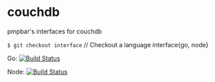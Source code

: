 # couchdb
pmpbar's interfaces for couchdb

`$ git checkout interface` // Checkout a language interface{go, node}

Go: [![Build Status](https://travis-ci.org/pmpbar/couchdb.svg?branch=go)](https://travis-ci.org/pmpbar/couchdb)

Node: [![Build Status](https://travis-ci.org/pmpbar/couchdb.svg?branch=node)](https://travis-ci.org/pmpbar/couchdb)
